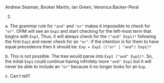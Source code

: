 Andrew Seaman, Booker Martin, Ian Green, Veronica Backer-Peral

2.
a. The grammar rule for `"and"` and `"or"` makes it impossible to check for `"or"`. OHM will see an `Exp1` and start checking for the left-most term that begins with `Exp1`. Thus, it will always check for the `("and" Exp1)*` following the first `Exp1` and never check for an `"or"`. If the intention is for them to have equal precedence then it should be:
```Exp = Exp1 (("or" | "and") Exp1)*```

b. This is not possible. The tree would parse into `Exp1 ("and" Exp1)*`. So, the initial `Exp1` could continue having infinitely more `"and" Exp1` but it will never be able to include an `"or"` because it no longer looks for an `Exp`.

c. Can't tell?